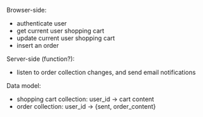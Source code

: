 Browser-side:

* authenticate user
* get current user shopping cart
* update current user shopping cart
* insert an order

Server-side (function?):

* listen to order collection changes, and send email notifications

Data model:

* shopping cart collection: user_id -> cart content
* order collection: user_id -> {sent, order_content}
